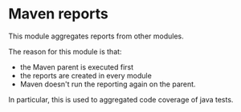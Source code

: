 # Maven reports

This module aggregates reports from other modules.

The reason for this module is that:

- the Maven parent is executed first
- the reports are created in every module
- Maven doesn't run the reporting again on the parent.

In particular, this is used to aggregated code coverage of java tests.

